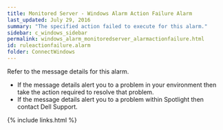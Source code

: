 ```yaml
---
title: ﻿Monitored Server - Windows Alarm Action Failure Alarm
last_updated: July 29, 2016
summary: "The specified action failed to execute for this alarm."
sidebar: c_windows_sidebar
permalink: windows_alarm_monitoredserver_alarmactionfailure.html
id: ruleactionfailure.alarm
folder: ConnectWindows
---
```




Refer to the message details for this alarm.

* If the message details alert you to a problem in your environment then take the action required to resolve that problem.
* If the message details alert you to a problem within Spotlight then contact Dell Support.


{% include links.html %}
